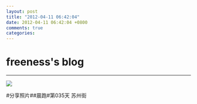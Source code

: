 ```yaml
---
layout: post
title: "2012-04-11 06:42:04"
date: 2012-04-11 06:42:04 +0800
comments: true
categories: 
---
```


# freeness's blog

----------

![](http://okqmqrbgo.bkt.clouddn.com/201204110642041.jpg)

>
\#分享照片\#\#晨跑\#第035天 苏州街